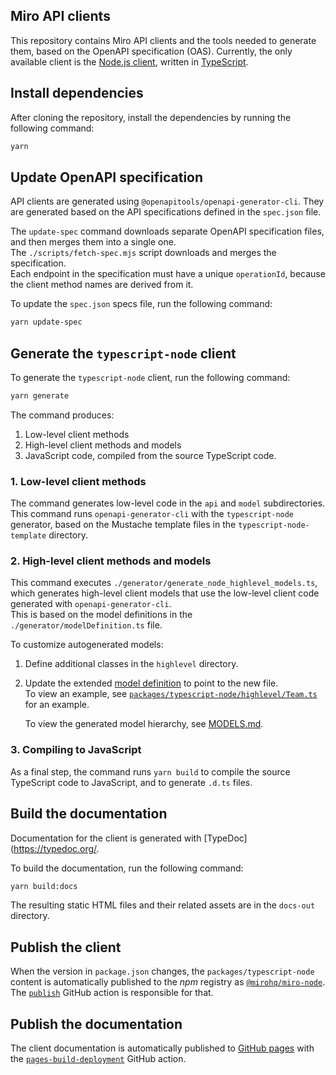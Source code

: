 ## Miro API clients

This repository contains Miro API clients and the tools needed to generate them, based on the OpenAPI specification (OAS).
Currently, the only available client is the [Node.js client](./packages/typescript-node), written in [TypeScript](https://www.typescriptlang.org/).

## Install dependencies

After cloning the repository, install the dependencies by running the following command:

```bash
yarn
```

## Update OpenAPI specification

API clients are generated using `@openapitools/openapi-generator-cli`. They are generated based on the API specifications defined in the `spec.json` file.

The `update-spec` command downloads separate OpenAPI specification files, and then merges them into a single one. \
The `./scripts/fetch-spec.mjs` script downloads and merges the specification. \
Each endpoint in the specification must have a unique `operationId`, because the client method names are derived from it.

To update the `spec.json` specs file, run the following command:

```bash
yarn update-spec
```

## Generate the `typescript-node` client

To generate the `typescript-node` client, run the following command:

```bash
yarn generate
```

The command produces:

1. Low-level client methods
2. High-level client methods and models
3. JavaScript code, compiled from the source TypeScript code.

### 1. Low-level client methods

The command generates low-level code in the `api` and `model` subdirectories.
This command runs `openapi-generator-cli` with the `typescript-node` generator, based on the Mustache template files in the `typescript-node-template` directory.

### 2. High-level client methods and models

This command executes `./generator/generate_node_highlevel_models.ts`, which generates high-level client models that use the low-level client code generated with `openapi-generator-cli`. \
This is based on the model definitions in the `./generator/modelDefinition.ts` file.

To customize autogenerated models:

1. Define additional classes in the `highlevel` directory.
2. Update the extended [model definition](./generator/modelDefinition.ts) to point to the new file. \
   To view an example, see [`packages/typescript-node/highlevel/Team.ts`](/highlevel/Team.ts) for an example.
   
   To view the generated model hierarchy, see [MODELS.md](./MODELS.md).

### 3. Compiling to JavaScript

As a final step, the command runs `yarn build` to compile the source TypeScript code to JavaScript, and to generate `.d.ts` files.

## Build the documentation

Documentation for the client is generated with [TypeDoc](https://typedoc.org/.

To build the documentation, run the following command:

```bash
yarn build:docs
```

The resulting static HTML files and their related assets are in the `docs-out` directory. 

## Publish the client

When the version in `package.json` changes, the `packages/typescript-node` content is automatically published to the *npm* registry as [`@mirohq/miro-node`](https://www.npmjs.com/package/@mirohq/miro-node).
The [`publish`](https://github.com/miroapp/api-clients/actions/workflows/publish.yml) GitHub action is responsible for that.

## Publish the documentation

The client documentation is automatically published to [GitHub pages](https://miroapp.github.io/api-clients/) with the [`pages-build-deployment`](https://github.com/miroapp/api-clients/actions/workflows/pages/pages-build-deployment) GitHub action.
